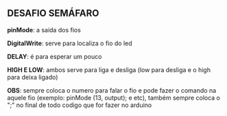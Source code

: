 ## DESAFIO SEMÁFARO
**pinMode**: a saida dos fios 

**DigitalWrite**: serve para localiza o fio do led

**DELAY**: é para esperar um pouco

**HIGH E LOW**: ambos serve para liga e desliga (low para desliga e o high para deixa ligado)

**OBS**: sempre coloca o numero para falar o fio e pode fazer o comando na aquele fio (exemplo: pinMode (13, output); e etc), também sempre coloca o ";" no final de todo codigo que for fazer no arduino
